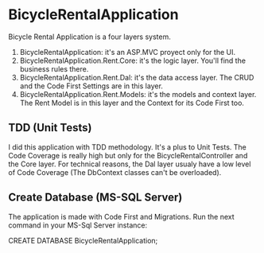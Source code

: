 # BicycleRentalApplication
Bicycle Rental Application is a four layers system.

1. BicycleRentalApplication: it's an ASP.MVC proyect only for the UI.
2. BicycleRentalApplication.Rent.Core: it's the logic layer. You'll find the business rules there.
3. BicycleRentalApplication.Rent.Dal: it's the data access layer. The CRUD and the Code First Settings are in this layer.
4. BicycleRentalApplication.Rent.Models: it's the models and context layer. The Rent Model is in this layer and the Context for its Code First too.

## TDD (Unit Tests)
I did this application with TDD methodology. It's a plus to Unit Tests.
The Code Coverage is really high but only for the BicycleRentalController and the Core layer. For technical reasons, the Dal layer usualy have a low level of Code Coverage (The DbContext classes can't be overloaded).

## Create Database (MS-SQL Server)

The application is made with Code First and Migrations.
Run the next command in your MS-Sql Server instance:

CREATE DATABASE BicycleRentalApplication;

